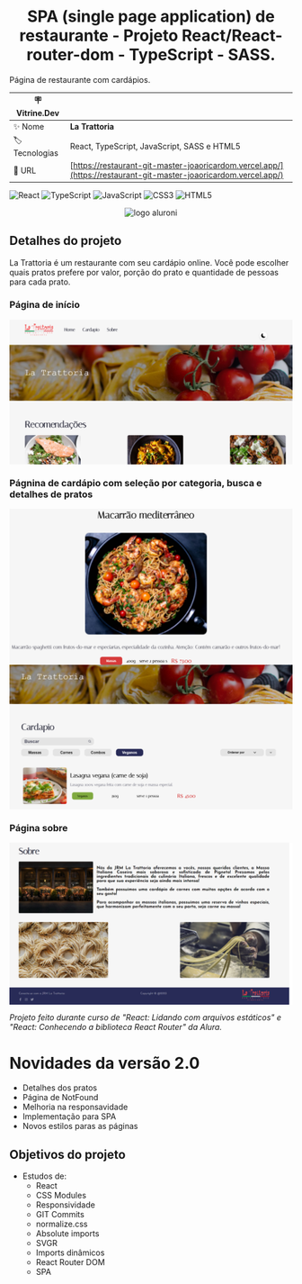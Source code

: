 <h1 align="center"> 
	SPA (single page application) de restaurante - Projeto React/React-router-dom - TypeScript - SASS.
</h1>

Página de restaurante com cardápios.

| :placard: Vitrine.Dev |                                                                                                                  |
| --------------------- | ---------------------------------------------------------------------------------------------------------------- |
| :sparkles: Nome       | **La Trattoria**                                                                                                 |
| :label: Tecnologias   | React, TypeScript, JavaScript, SASS e HTML5                                                                      |
| :rocket: URL          | [https://restaurant-git-master-joaoricardom.vercel.app/](https://restaurant-git-master-joaoricardom.vercel.app/) |

![React](https://img.shields.io/badge/react-%2320232a.svg?style=for-the-badge&logo=react&logoColor=%2361DAFB)
![TypeScript](https://img.shields.io/badge/typescript-%23007ACC.svg?style=for-the-badge&logo=typescript&logoColor=white)
![JavaScript](https://img.shields.io/badge/javascript-%23323330.svg?style=for-the-badge&logo=javascript&logoColor=%23F7DF1E)
![CSS3](https://img.shields.io/badge/css3-%231572B6.svg?style=for-the-badge&logo=css3&logoColor=white)
![HTML5](https://img.shields.io/badge/html5-%23E34F26.svg?style=for-the-badge&logo=html5&logoColor=white)

<div align="center">
 <img alt="logo aluroni" src="https://th.bing.com/th/id/OIP.vJinh7YP22aALX6CjN9kAQHaHY?pid=ImgDet&rs=1" width="300"/>
</div>
 
## Detalhes do projeto

La Trattoria é um restaurante com seu cardápio online. Você pode escolher quais pratos prefere por valor, porção do prato e quantidade de pessoas para cada prato.

### Página de início

 <img align="center" alt="navegando pela página inicio" src="home.png" />

### Págnina de cardápio com seleção por categoria, busca e detalhes de pratos

 <img align="center" alt="página do cardápio" src="Detalhe.png" />
 
 <img align="center" alt="busca e detalhe dos pratos" src="Selecao.png" />

### Página sobre

<img align="center" alt="busca e detalhe dos pratos" src="Sobre.png" />

_Projeto feito durante curso de "React: Lidando com arquivos estáticos" e "React: Conhecendo a biblioteca React Router" da Alura._

# Novidades da versão 2.0

- Detalhes dos pratos
- Página de NotFound
- Melhoria na responsavidade
- Implementação para SPA
- Novos estilos paras as páginas

## Objetivos do projeto

- Estudos de:
  - React
  - CSS Modules
  - Responsividade
  - GIT Commits
  - normalize.css
  - Absolute imports
  - SVGR
  - Imports dinâmicos
  - React Router DOM
  - SPA
